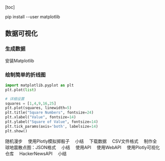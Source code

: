 [toc]



pip install --user matplotlib

## 数据可视化　
### 生成数据　

 安装Matplotlib　

###  绘制简单的折线图　

```python
import matplotlib.pyplot as plt
plt.plot(list)

# 详细设置
squares = [1,4,9,16,25]
plt.plot(squares, linewidth=5)
plt.title("Square Numbers", fontsize=24)
plt.xlabel("Value", fontsize=14)
plt.ylabel("Square of Value", fontsize=14)
plt.tick_params(axis='both', labelsize=14)
plt.show()
```



 随机漫步　
 使用Plotly模拟掷骰子　
 小结　
下载数据　
 CSV文件格式　
 制作全球地震散点图：JSON格式　
 小结　
使用API　
 使用WebAPI　
 使用Plotly可视化仓库　
 HackerNewsAPI　
 小结　